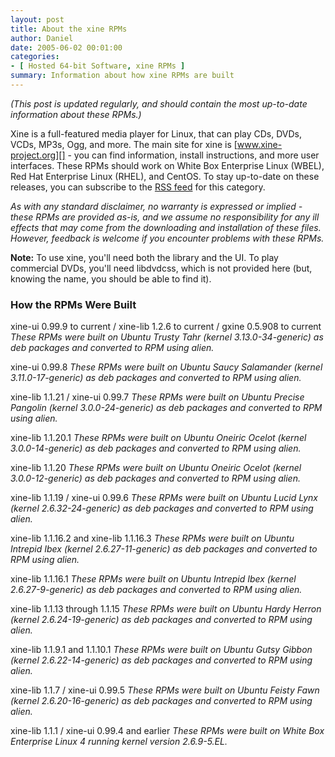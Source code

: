 ```yaml
---
layout: post
title: About the xine RPMs
author: Daniel
date: 2005-06-02 00:01:00
categories:
- [ Hosted 64-bit Software, xine RPMs ]
summary: Information about how xine RPMs are built
---
```


_(This post is updated regularly, and should contain the most up-to-date information about these RPMs.)_

Xine is a full-featured media player for Linux, that can play CDs, DVDs, VCDs, MP3s, Ogg, and more. The main site for xine is [www.xine-project.org][] - you can find information, install instructions, and more user interfaces. These RPMs should work on White Box Enterprise Linux (WBEL), Red Hat Enterprise Linux (RHEL), and CentOS. To stay up-to-date on these releases, you can subscribe to the [RSS feed][] for this category.

_As with any standard disclaimer, no warranty is expressed or implied - these RPMs are provided as-is, and we assume no responsibility for any ill effects that may come from the downloading and installation of these files. However, feedback is welcome if you encounter problems with these RPMs._

**Note:** To use xine, you'll need both the library and the UI. To play commercial DVDs, you'll need libdvdcss, which is not provided here (but, knowing the name, you should be able to find it).

### How the RPMs Were Built

xine-ui 0.99.9 to current / xine-lib 1.2.6 to current / gxine 0.5.908 to current
_These RPMs were built on Ubuntu Trusty Tahr (kernel 3.13.0-34-generic) as deb packages and converted to RPM using alien._

xine-ui 0.99.8
_These RPMs were built on Ubuntu Saucy Salamander (kernel 3.11.0-17-generic) as deb packages and converted to RPM using alien._

xine-lib 1.1.21 / xine-ui 0.99.7
_These RPMs were built on Ubuntu Precise Pangolin (kernel 3.0.0-24-generic) as deb packages and converted to RPM using alien._

xine-lib 1.1.20.1
_These RPMs were built on Ubuntu Oneiric Ocelot (kernel 3.0.0-14-generic) as deb packages and converted to RPM using alien._

xine-lib 1.1.20
_These RPMs were built on Ubuntu Oneiric Ocelot (kernel 3.0.0-12-generic) as deb packages and converted to RPM using alien._

xine-lib 1.1.19 / xine-ui 0.99.6
_These RPMs were built on Ubuntu Lucid Lynx (kernel 2.6.32-24-generic) as deb packages and converted to RPM using alien._

xine-lib 1.1.16.2 and xine-lib 1.1.16.3
_These RPMs were built on Ubuntu Intrepid Ibex (kernel 2.6.27-11-generic) as deb packages and converted to RPM using alien._

xine-lib 1.1.16.1
_These RPMs were built on Ubuntu Intrepid Ibex (kernel 2.6.27-9-generic) as deb packages and converted to RPM using alien._

xine-lib 1.1.13 through 1.1.15
_These RPMs were built on Ubuntu Hardy Herron (kernel 2.6.24-19-generic) as deb packages and converted to RPM using alien._

xine-lib 1.1.9.1 and 1.1.10.1
_These RPMs were built on Ubuntu Gutsy Gibbon (kernel 2.6.22-14-generic) as deb packages and converted to RPM using alien._

xine-lib 1.1.7 / xine-ui 0.99.5
_These RPMs were built on Ubuntu Feisty Fawn (kernel 2.6.20-16-generic) as deb packages and converted to RPM using alien._

xine-lib 1.1.1 / xine-ui 0.99.4 and earlier
_These RPMs were built on White Box Enterprise Linux 4 running kernel version 2.6.9-5.EL._


[www.xine-project.org]: //www.xine-project.org "xine Home"
[RSS feed]:             /category/hosted-64-bit-software/xine-rpms/feed "Xine RPMs (RSS) &bull; The Bit Badger Blog"
